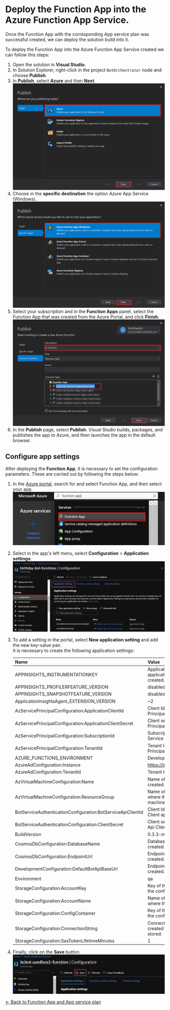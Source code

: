 # Deploy the Function App into the Azure Function App Service.

Once the Function App with the corresponding App service plan was successful created, we can deploy the solution build into it. 

To deploy the Function App into the Azure Function App Service created we can follow this steps:
1. Open the solution in **Visual Studio**.
1. In Solution Explorer, right-click in the project `BotOrchestrator` node and choose **Publish**.
1. In **Publish**, select **Azure** and then **Next**.  
![Select Azure](./images/deploy_function_app_select_azure.png)
1. Choose in the **specific destination** the option Azure App Service (Windows).  
![Select specific destination](./images/deploy_function_app_select_specific_destination.png)
1. Select your subscription and in the **Function Apps** panel, select the Function App that was created from the Azure Portal, and click **Finish**.  
![Select Function App Created](./images/deploy_function_app_select_function_app_created.png)
1. In the **Publish** page, select **Publish**. Visual Studio builds, packages, and publishes the app to Azure, and then launches the app in the default browser.

## Configure app settings
After deploying the **Function App**, it is necessary to set the configuration parameters. These are carried out by following the steps below:

1. In the [Azure portal](http://portal.azure.com/), search for and select Function App, and then select your app.  
![Application settings](./images/function_app_search.png)
1. Select in the app's left menu, select **Configuration** > **Application settings**.  
![New application setting](./images/function_app_configuration_application_settings.png)
1. To add a setting in the portal, select **New application setting** and add the new key-value pair.  
It is necessary to create the following application settings:

    | Name                                                        | Value                                                                   |
    |-------------------------------------------------------------|-------------------------------------------------------------------------|
    | APPINSIGHTS_INSTRUMENTATIONKEY                              | Application Insights key of the application insights resource created.  |
    | APPINSIGHTS_PROFILERFEATURE_VERSION                         | disabled                                                                |
    | APPINSIGHTS_SNAPSHOTFEATURE_VERSION                         | disabled                                                                |
    | ApplicationInsightsAgent_EXTENSION_VERSION                  | ~2                                                                      |
    | AzServicePrincipalConfiguration:ApplicationClientId         | Client Id of the Azure Service Principal app registration.              |
    | AzServicePrincipalConfiguration:ApplicationClientSecret     | Client secret of the Azure Service Principal app registration.          |
    | AzServicePrincipalConfiguration:SubscriptionId              | Subscription Id of the Azure Service Principal app registration.        |
    | AzServicePrincipalConfiguration:TenantId                    | Tenant Id of Azure Service Principal app registration.                  |
    | AZURE_FUNCTIONS_ENVIRONMENT                                 | Development                                                             |
    | AzureAdConfiguration:Instance                               | https://login.microsoftonline.com/                                      |
    | AzureAdConfiguration:TenantId                               | Tenant Id of Azure AD.                                                  |
    | AzVirtualMachineConfiguration:Name                          | Name of the virtual machine created.                                    |
    | AzVirtualMachineConfiguration:ResourceGroup                 | Name of the resource group where the created virtual machine is hosted. |
    | BotServiceAuthenticationConfiguration:BotServiceApiClientId | Client Id of the Bot Service Api Client app registration.               |
    | BotServiceAuthenticationConfiguration:ClientSecret          | Client secret of the Bot Service Api Client app registration.           |
    | BuildVersion                                                | 0.3.3-main                                                              |
     CosmosDbConfiguration:DatabaseName                          | Database name of the cosmos db created.                                 |
    | CosmosDbConfiguration:EndpointUrl                           | Endpoint URL of the cosmos db created.                                  |
    | DevelopmentConfiguration:DefaultBotApiBaseUrl               | Endpoint URL of the BotApi created.                                     |
    | Environment                                                 | qa                                                                      |
    | StorageConfiguration:AccountKey                             | Key of the Storage created where the config is stored.                  |
    | StorageConfiguration:AccountName                            | Name of the Storage created where the config is stored.                 |
    | StorageConfiguration:ConfigContainer                        | Key of the Storage created where the config is stored.                  |
    | StorageConfiguration:ConnectionString                       | Connection string of the Storage created where the config is stored.    |
    | StorageConfiguration:SasTokenLifetimeMinutes                | 1                                                                       |
1. Finally, click on the **Save** button.  
![Save new application settings](./images/function_app_save_new_application_settings.png)

[← Back to Function App and App service plan](function_app_and_app_service_plan.md)